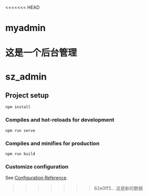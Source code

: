 <<<<<<< HEAD
# myadmin
这是一个后台管理
=======
# sz_admin

## Project setup
```
npm install
```

### Compiles and hot-reloads for development
```
npm run serve
```

### Compiles and minifies for production
```
npm run build
```

### Customize configuration
See [Configuration Reference](https://cli.vuejs.org/config/).
>>>>>>> 62e0ff3... 这是新的数据
